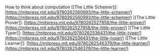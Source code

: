How to think about computation
[[The Little Schemer]]: [https://mitpress.mit.edu/9780262560993/the-little-schemer/](https://mitpress.mit.edu/9780262560993/the-little-schemer/)
[[The Little Prover]]: [https://mitpress.mit.edu/9780262527958/the-little-prover/](https://mitpress.mit.edu/9780262527958/the-little-prover/)
[[The Little Typer]]: [https://mitpress.mit.edu/9780262536431/the-little-typer/](https://mitpress.mit.edu/9780262536431/the-little-typer/)
[[The Little Learner]]: [https://mitpress.mit.edu/9780262546379/the-little-learner/](https://mitpress.mit.edu/9780262546379/the-little-learner/)
